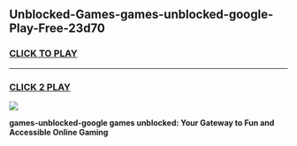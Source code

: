 
## Unblocked-Games-games-unblocked-google-Play-Free-23d70
<h3>
<a href="https://premium76.site?title=games-unblocked-google&ref=19M">CLICK TO PLAY</a></h3>
<hr>

<h3>
<a href="https://premium76.site?title=games-unblocked-google&ref=19M">CLICK 2 PLAY</a>
  
</h3>

<a href="https://premium76.site?title=games-unblocked-google&ref=19M"><img src="https://clearcache.store/games.png"></a>


**games-unblocked-google games unblocked: Your Gateway to Fun and Accessible Online Gaming**
